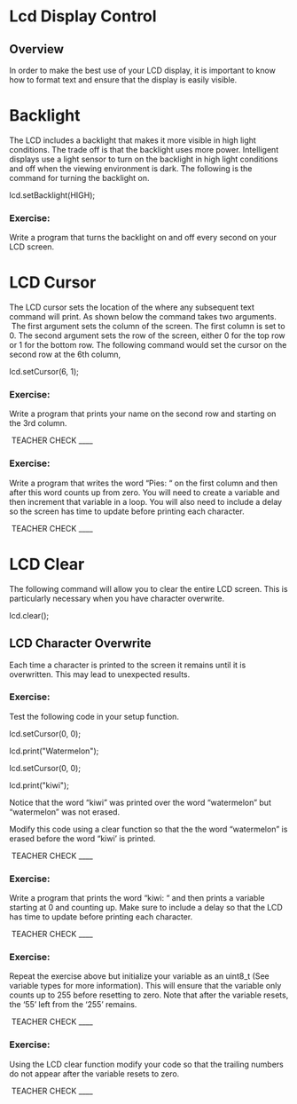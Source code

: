 # Lcd Display Control

## Overview

In order to make the best use of your LCD display, it is important to know how to format text and ensure that the display is easily visible.

# Backlight

The LCD includes a backlight that makes it more visible in high light conditions. The trade off is that the backlight uses more power. Intelligent displays use a light sensor to turn on the backlight in high light conditions and off when the viewing environment is dark. The following is the command for turning the backlight on.

lcd.setBacklight(HIGH);

### Exercise:

Write a program that turns the backlight on and off every second on your LCD screen.

# LCD Cursor

The LCD cursor sets the location of the where any subsequent text command will print. As shown below the command takes two arguments.  The first argument sets the column of the screen. The first column is set to 0. The second argument sets the row of the screen, either 0 for the top row or 1 for the bottom row. The following command would set the cursor on the second row at the 6th column,

lcd.setCursor(6, 1);

### Exercise:

Write a program that prints your name on the second row and starting on the 3rd column.

 TEACHER CHECK \_\_\_\_

### Exercise:

Write a program that writes the word “Pies: “ on the first column and then after this word counts up from zero. You will need to create a variable and then increment that variable in a loop. You will also need to include a delay so the screen has time to update before printing each character.

 TEACHER CHECK \_\_\_\_

# LCD Clear

The following command will allow you to clear the entire LCD screen. This is particularly necessary when you have character overwrite.

lcd.clear();

## LCD Character Overwrite

Each time a character is printed to the screen it remains until it is overwritten. This may lead to unexpected results.

### Exercise:

Test the following code in your setup function.

lcd.setCursor(0, 0);

lcd.print("Watermelon");

lcd.setCursor(0, 0);

lcd.print("kiwi");

Notice that the word “kiwi” was printed over the word “watermelon” but “watermelon” was not erased.

Modify this code using a clear function so that the the word “watermelon” is erased before the word “kiwi’ is printed.

 TEACHER CHECK \_\_\_\_

### Exercise:

Write a program that prints the word “kiwi: “ and then prints a variable starting at 0 and counting up. Make sure to include a delay so that the LCD has time to update before printing each character.

 TEACHER CHECK \_\_\_\_

### Exercise:

Repeat the exercise above but initialize your variable as an uint8\_t (See variable types for more information). This will ensure that the variable only counts up to 255 before resetting to zero. Note that after the variable resets, the ‘55’ left from the ‘255’ remains.

 TEACHER CHECK \_\_\_\_

### Exercise:

Using the LCD clear function modify your code so that the trailing numbers do not appear after the variable resets to zero.

 TEACHER CHECK \_\_\_\_
